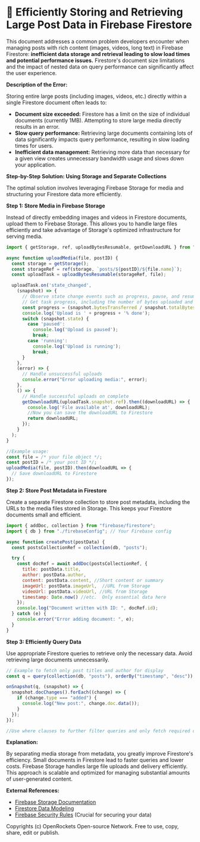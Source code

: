 # 🐞 Efficiently Storing and Retrieving Large Post Data in Firebase Firestore


This document addresses a common problem developers encounter when managing posts with rich content (images, videos, long text) in Firebase Firestore: **inefficient data storage and retrieval leading to slow load times and potential performance issues.**  Firestore's document size limitations and the impact of nested data on query performance can significantly affect the user experience.

**Description of the Error:**

Storing entire large posts (including images, videos, etc.) directly within a single Firestore document often leads to:

* **Document size exceeded:** Firestore has a limit on the size of individual documents (currently 1MB). Attempting to store large media directly results in an error.
* **Slow query performance:** Retrieving large documents containing lots of data significantly impacts query performance, resulting in slow loading times for users.
* **Inefficient data management:**  Retrieving more data than necessary for a given view creates unnecessary bandwidth usage and slows down your application.


**Step-by-Step Solution: Using Storage and Separate Collections**

The optimal solution involves leveraging Firebase Storage for media and structuring your Firestore data more efficiently.

**Step 1: Store Media in Firebase Storage**

Instead of directly embedding images and videos in Firestore documents, upload them to Firebase Storage.  This allows you to handle large files efficiently and take advantage of Storage's optimized infrastructure for serving media.

```javascript
import { getStorage, ref, uploadBytesResumable, getDownloadURL } from "firebase/storage";

async function uploadMedia(file, postID) {
  const storage = getStorage();
  const storageRef = ref(storage, `posts/${postID}/${file.name}`);
  const uploadTask = uploadBytesResumable(storageRef, file);

  uploadTask.on('state_changed',
    (snapshot) => {
      // Observe state change events such as progress, pause, and resume
      // Get task progress, including the number of bytes uploaded and the total number of bytes to be uploaded
      const progress = (snapshot.bytesTransferred / snapshot.totalBytes) * 100;
      console.log('Upload is ' + progress + '% done');
      switch (snapshot.state) {
        case 'paused':
          console.log('Upload is paused');
          break;
        case 'running':
          console.log('Upload is running');
          break;
      }
    },
    (error) => {
      // Handle unsuccessful uploads
      console.error("Error uploading media:", error);
    },
    () => {
      // Handle successful uploads on complete
      getDownloadURL(uploadTask.snapshot.ref).then((downloadURL) => {
        console.log('File available at', downloadURL);
        //Now you can save the downloadURL to Firestore
        return downloadURL;
      });
    }
  );
}

//Example usage:
const file = /* your file object */;
const postID = /* your post ID */;
uploadMedia(file, postID).then(downloadURL => {
  // Save downloadURL to Firestore
});
```


**Step 2: Store Post Metadata in Firestore**

Create a separate Firestore collection to store post metadata, including the URLs to the media files stored in Storage.  This keeps your Firestore documents small and efficient.


```javascript
import { addDoc, collection } from "firebase/firestore";
import { db } from "./firebaseConfig"; // Your Firebase config

async function createPost(postData) {
  const postsCollectionRef = collection(db, "posts");

  try {
    const docRef = await addDoc(postsCollectionRef, {
      title: postData.title,
      author: postData.author,
      content: postData.content, //Short content or summary
      imageUrl: postData.imageUrl,  //URL from Storage
      videoUrl: postData.videoUrl, //URL from Storage
      timestamp: Date.now() //etc.  Only essential data here
    });
    console.log("Document written with ID: ", docRef.id);
  } catch (e) {
    console.error("Error adding document: ", e);
  }
}
```


**Step 3: Efficiently Query Data**

Use appropriate Firestore queries to retrieve only the necessary data. Avoid retrieving large documents unnecessarily.

```javascript
// Example to fetch only post titles and author for display
const q = query(collection(db, "posts"), orderBy("timestamp", "desc"));

onSnapshot(q, (snapshot) => {
  snapshot.docChanges().forEach((change) => {
    if (change.type === "added") {
      console.log("New post:", change.doc.data());
    }
  });
});

//Use where clauses to further filter queries and only fetch required data
```

**Explanation:**

By separating media storage from metadata, you greatly improve Firestore's efficiency. Small documents in Firestore lead to faster queries and lower costs. Firebase Storage handles large file uploads and delivery efficiently. This approach is scalable and optimized for managing substantial amounts of user-generated content.


**External References:**

* [Firebase Storage Documentation](https://firebase.google.com/docs/storage)
* [Firestore Data Modeling](https://firebase.google.com/docs/firestore/design/schema)
* [Firebase Security Rules](https://firebase.google.com/docs/firestore/security/rules)  (Crucial for securing your data)


Copyrights (c) OpenRockets Open-source Network. Free to use, copy, share, edit or publish.

